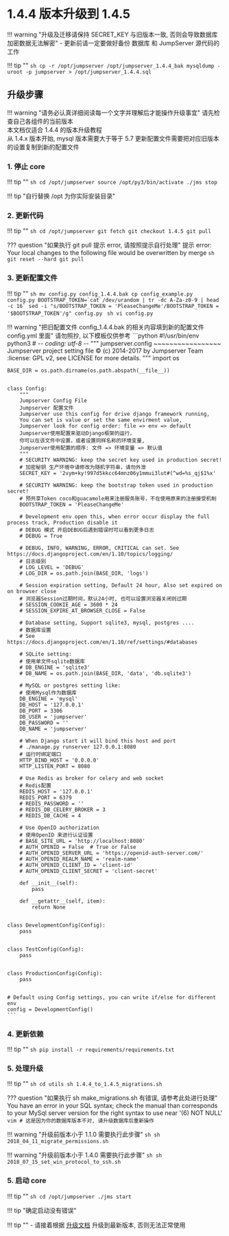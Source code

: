 # 1.4.4 版本升级到 1.4.5

!!! warning "升级及迁移请保持 SECRET_KEY 与旧版本一致, 否则会导致数据库加密数据无法解密"
    - 更新前请一定要做好备份 数据库 和 JumpServer 源代码的工作

!!! tip ""
    ```sh
    cp -r /opt/jumpserver /opt/jumpserver_1.4.4_bak
    mysqldump -uroot -p jumpserver > /opt/jumpserver_1.4.4.sql
    ```

## 升级步骤

!!! warning "请务必认真详细阅读每一个文字并理解后才能操作升级事宜"
    请先检查自己各组件的当前版本  
    本文档仅适合 1.4.4 的版本升级教程  
    从 1.4.x 版本开始, mysql 版本需要大于等于 5.7
    更新配置文件需要把对应旧版本的设置复制到新的配置文件

### 1. 停止 core

!!! tip ""
    ```sh
    cd /opt/jumpserver
    source /opt/py3/bin/activate
    ./jms stop
    ```

!!! tip "自行替换 /opt 为你实际安装目录"

### 2. 更新代码

!!! tip ""
    ```sh
    cd /opt/jumpserver
    git fetch
    git checkout 1.4.5
    git pull
    ```

??? question "如果执行 git pull 提示 error, 请按照提示自行处理"
    提示 error: Your local changes to the following file would be overwritten by merge
    ```sh
    git reset --hard
    git pull
    ```

### 3. 更新配置文件

!!! tip ""
    ```sh
    mv config.py config_1.4.4.bak
    cp config_example.py config.py
    BOOTSTRAP_TOKEN=`cat /dev/urandom | tr -dc A-Za-z0-9 | head -c 16`
    sed -i "s/BOOTSTRAP_TOKEN = 'PleaseChangeMe'/BOOTSTRAP_TOKEN = '$BOOTSTRAP_TOKEN'/g" config.py
    ```
    ```sh
    vi config.py
    ```

!!! warning "把旧配置文件 config_1.4.4.bak 的相关内容填到新的配置文件 config.yml 里面"
    请勿照抄, 以下模板仅供参考
    ```python
    #!/usr/bin/env python3
    # -*- coding: utf-8 -*-
    """
        jumpserver.config
        ~~~~~~~~~~~~~~~~~
        Jumpserver project setting file
        :copyright: (c) 2014-2017 by Jumpserver Team
        :license: GPL v2, see LICENSE for more details.
    """
    import os

    BASE_DIR = os.path.dirname(os.path.abspath(__file__))


    class Config:
        """
        Jumpserver Config File
        Jumpserver 配置文件
        Jumpserver use this config for drive django framework running,
        You can set is value or set the same envirment value,
        Jumpserver look for config order: file => env => default
        Jumpserver使用配置来驱动Django框架的运行，
        你可以在该文件中设置，或者设置同样名称的环境变量,
        Jumpserver使用配置的顺序: 文件 => 环境变量 => 默认值
        """
        # SECURITY WARNING: keep the secret key used in production secret!
        # 加密秘钥 生产环境中请修改为随机字符串，请勿外泄
        SECRET_KEY = '2vym+ky!997d5kkcc64mnz06y1mmui3lut#(^wd=%s_qj$1%x'

        # SECURITY WARNING: keep the bootstrap token used in production secret!
        # 预共享Token coco和guacamole用来注册服务账号，不在使用原来的注册接受机制
        BOOTSTRAP_TOKEN = 'PleaseChangeMe'

        # Development env open this, when error occur display the full process track, Production disable it
        # DEBUG 模式 开启DEBUG后遇到错误时可以看到更多日志
        # DEBUG = True

        # DEBUG, INFO, WARNING, ERROR, CRITICAL can set. See https://docs.djangoproject.com/en/1.10/topics/logging/
        # 日志级别
        # LOG_LEVEL = 'DEBUG'
        # LOG_DIR = os.path.join(BASE_DIR, 'logs')

        # Session expiration setting, Default 24 hour, Also set expired on on browser close
        # 浏览器Session过期时间，默认24小时, 也可以设置浏览器关闭则过期
        # SESSION_COOKIE_AGE = 3600 * 24
        # SESSION_EXPIRE_AT_BROWSER_CLOSE = False

        # Database setting, Support sqlite3, mysql, postgres ....
        # 数据库设置
        # See https://docs.djangoproject.com/en/1.10/ref/settings/#databases

        # SQLite setting:
        # 使用单文件sqlite数据库
        # DB_ENGINE = 'sqlite3'
        # DB_NAME = os.path.join(BASE_DIR, 'data', 'db.sqlite3')

        # MySQL or postgres setting like:
        # 使用Mysql作为数据库
        DB_ENGINE = 'mysql'
        DB_HOST = '127.0.0.1'
        DB_PORT = 3306
        DB_USER = 'jumpserver'
        DB_PASSWORD = ''
        DB_NAME = 'jumpserver'

        # When Django start it will bind this host and port
        # ./manage.py runserver 127.0.0.1:8080
        # 运行时绑定端口
        HTTP_BIND_HOST = '0.0.0.0'
        HTTP_LISTEN_PORT = 8080

        # Use Redis as broker for celery and web socket
        # Redis配置
        REDIS_HOST = '127.0.0.1'
        REDIS_PORT = 6379
        # REDIS_PASSWORD = ''
        # REDIS_DB_CELERY_BROKER = 3
        # REDIS_DB_CACHE = 4

        # Use OpenID authorization
        # 使用OpenID 来进行认证设置
        # BASE_SITE_URL = 'http://localhost:8080'
        # AUTH_OPENID = False  # True or False
        # AUTH_OPENID_SERVER_URL = 'https://openid-auth-server.com/'
        # AUTH_OPENID_REALM_NAME = 'realm-name'
        # AUTH_OPENID_CLIENT_ID = 'client-id'
        # AUTH_OPENID_CLIENT_SECRET = 'client-secret'

        def __init__(self):
            pass

        def __getattr__(self, item):
            return None


    class DevelopmentConfig(Config):
        pass


    class TestConfig(Config):
        pass


    class ProductionConfig(Config):
        pass


    # Default using Config settings, you can write if/else for different env
    config = DevelopmentConfig()
    ```

### 4. 更新依赖

!!! tip ""
    ```sh
    pip install -r requirements/requirements.txt
    ```

### 5. 处理升级

!!! tip ""
    ```sh
    cd utils
    sh 1.4.4_to_1.4.5_migrations.sh
    ```

??? question "如果执行 sh make_migrations.sh 有错误, 请参考此处进行处理"
    You have an error in your SQL syntax; check the manual than corresponds to your MySql server version for the right syntax to use near '(6) NOT NULL'
    ```vim
    # 这是因为你的数据库版本不对, 请升级数据库后重新操作
    ```

!!! warning "升级前版本小于 1.1.0 需要执行此步骤"
    ```sh
    sh 2018_04_11_migrate_permissions.sh
    ```

!!! warning "升级前版本小于 1.4.0 需要执行此步骤"
    ```sh
    sh 2018_07_15_set_win_protocol_to_ssh.sh
    ```

### 5. 启动 core

!!! tip ""
    ```sh
    cd /opt/jumpserver
    ./jms start
    ```

!!! tip "确定启动没有错误"

!!! tip ""
    - 请接着根据 [升级文档](upgrade.md) 升级到最新版本, 否则无法正常使用
